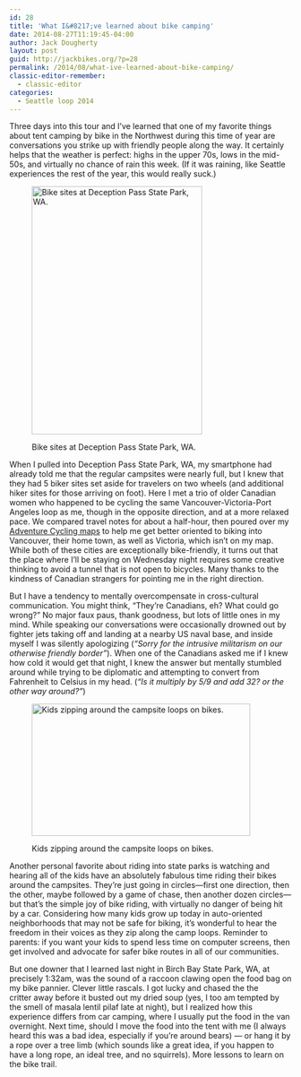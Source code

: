 ```yaml
---
id: 28
title: 'What I&#8217;ve learned about bike camping'
date: 2014-08-27T11:19:45-04:00
author: Jack Dougherty
layout: post
guid: http://jackbikes.org/?p=28
permalink: /2014/08/what-ive-learned-about-bike-camping/
classic-editor-remember:
  - classic-editor
categories:
  - Seattle loop 2014
---
```

Three days into this tour and I&#8217;ve learned that one of my favorite things about tent camping by bike in the Northwest during this time of year are conversations you strike up with friendly people along the way. It certainly helps that the weather is perfect: highs in the upper 70s, lows in the mid-50s, and virtually no chance of rain this week. (If it was raining, like Seattle experiences the rest of the year, this would really suck.)<figure id="attachment_29" aria-describedby="caption-attachment-29" style="width: 304px" class="wp-caption alignright">

[<img class="size-full wp-image-29" src="http://jackbikes.org/wp-content/uploads/2014/08/BikeCampSign-e1409151833716.jpg" alt="Bike sites at Deception Pass State Park, WA." width="304" height="443" srcset="https://jackbikes.org/wp-content/uploads/2014/08/BikeCampSign-e1409151833716.jpg 304w, https://jackbikes.org/wp-content/uploads/2014/08/BikeCampSign-e1409151833716-205x300.jpg 205w" sizes="(max-width: 304px) 100vw, 304px" />](http://jackbikes.org/wp-content/uploads/2014/08/BikeCampSign-e1409151833716.jpg)<figcaption id="caption-attachment-29" class="wp-caption-text">Bike sites at Deception Pass State Park, WA.</figcaption></figure> 

When I pulled into Deception Pass State Park, WA, my smartphone had already told me that the regular campsites were nearly full, but I knew that they had 5 biker sites set aside for travelers on two wheels (and additional hiker sites for those arriving on foot). Here I met a trio of older Canadian women who happened to be cycling the same Vancouver-Victoria-Port Angeles loop as me, though in the opposite direction, and at a more relaxed pace. We compared travel notes for about a half-hour, then poured over my <a href="http://www.adventurecycling.org/routes-and-maps/adventure-cycling-route-network/interactive-network-map/" target="_blank">Adventure Cycling maps</a> to help me get better oriented to biking into Vancouver, their home town, as well as Victoria, which isn&#8217;t on my map. While both of these cities are exceptionally bike-friendly, it turns out that the place where I&#8217;ll be staying on Wednesday night requires some creative thinking to avoid a tunnel that is not open to bicycles. Many thanks to the kindness of Canadian strangers for pointing me in the right direction.

But I have a tendency to mentally overcompensate in cross-cultural communication. You might think, &#8220;They&#8217;re Canadians, eh? What could go wrong?&#8221; No major faux paus, thank goodness, but lots of little ones in my mind. While speaking our conversations were occasionally drowned out by fighter jets taking off and landing at a nearby US naval base, and inside myself I was silently apologizing (_&#8220;Sorry for the intrusive militarism on our otherwise friendly border&#8221;_). When one of the Canadians asked me if I knew how cold it would get that night, I knew the answer but mentally stumbled around while trying to be diplomatic and attempting to convert from Fahrenheit to Celsius in my head. (_&#8220;Is it multiply by 5/9 and add 32? or the other way around?&#8221;_)<figure id="attachment_30" aria-describedby="caption-attachment-30" style="width: 390px" class="wp-caption alignright">

[<img class="size-full wp-image-30" src="http://jackbikes.org/wp-content/uploads/2014/08/KidsBike.jpg" alt="Kids zipping around the campsite loops on bikes." width="390" height="236" srcset="https://jackbikes.org/wp-content/uploads/2014/08/KidsBike.jpg 390w, https://jackbikes.org/wp-content/uploads/2014/08/KidsBike-300x181.jpg 300w" sizes="(max-width: 390px) 100vw, 390px" />](http://jackbikes.org/wp-content/uploads/2014/08/KidsBike.jpg)<figcaption id="caption-attachment-30" class="wp-caption-text">Kids zipping around the campsite loops on bikes.</figcaption></figure> 

Another personal favorite about riding into state parks is watching and hearing all of the kids have an absolutely fabulous time riding their bikes around the campsites. They&#8217;re just going in circles—first one direction, then the other, maybe followed by a game of chase, then another dozen circles—but that&#8217;s the simple joy of bike riding, with virtually no danger of being hit by a car. Considering how many kids grow up today in auto-oriented neighborhoods that may not be safe for biking, it&#8217;s wonderful to hear the freedom in their voices as they zip along the camp loops. Reminder to parents: if you want your kids to spend less time on computer screens, then get involved and advocate for safer bike routes in all of our communities.

But one downer that I learned last night in Birch Bay State Park, WA, at precisely 1:32am, was the sound of a raccoon clawing open the food bag on my bike pannier. Clever little rascals. I got lucky and chased the the critter away before it busted out my dried soup (yes, I too am tempted by the smell of masala lentil pilaf late at night), but I realized how this experience differs from car camping, where I usually put the food in the van overnight. Next time, should I move the food into the tent with me (I always heard this was a bad idea, especially if you&#8217;re around bears) &#8212; or hang it by a rope over a tree limb (which sounds like a great idea, if you happen to have a long rope, an ideal tree, and no squirrels). More lessons to learn on the bike trail.